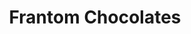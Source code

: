 ---
title: "Frantom Chocolates"
url: /san-carlos-de-bariloche/frantom-chocolates/
shop: Schokolade
---